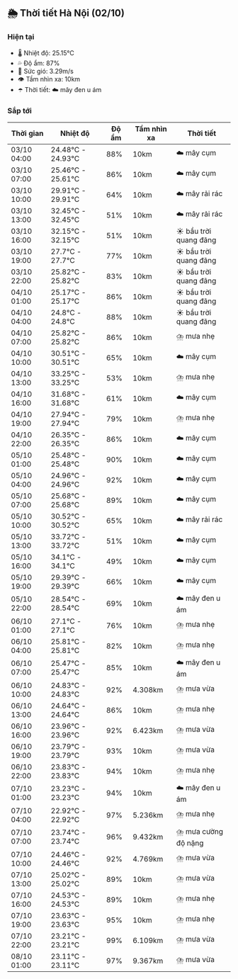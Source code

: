 ## 🌦️ Thời tiết Hà Nội (02/10)

### Hiện tại

- 🌡️ Nhiệt độ: 25.15℃
- 💦 Độ ẩm: 87%
- 💨 Sức gió: 3.29m/s
- 👁️ Tầm nhìn xa: 10km
- ☂️ Thời tiết: ☁️ mây đen u ám

### Sắp tới

| Thời gian | Nhiệt độ | Độ ẩm | Tầm nhìn xa | Thời tiết |
| --- | --- | --- | --- | --- |
| 03/10 04:00 | 24.48℃ - 24.93℃ | 88% | 10km | ☁️ mây cụm |
| 03/10 07:00 | 25.46℃ - 25.61℃ | 86% | 10km | ☁️ mây cụm |
| 03/10 10:00 | 29.91℃ - 29.91℃ | 64% | 10km | ☁️ mây rải rác |
| 03/10 13:00 | 32.45℃ - 32.45℃ | 51% | 10km | ☁️ mây rải rác |
| 03/10 16:00 | 32.15℃ - 32.15℃ | 51% | 10km | ☀️ bầu trời quang đãng |
| 03/10 19:00 | 27.7℃ - 27.7℃ | 77% | 10km | ☀️ bầu trời quang đãng |
| 03/10 22:00 | 25.82℃ - 25.82℃ | 83% | 10km | ☀️ bầu trời quang đãng |
| 04/10 01:00 | 25.17℃ - 25.17℃ | 86% | 10km | ☀️ bầu trời quang đãng |
| 04/10 04:00 | 24.8℃ - 24.8℃ | 88% | 10km | ☀️ bầu trời quang đãng |
| 04/10 07:00 | 25.82℃ - 25.82℃ | 86% | 10km | ⛈️ mưa nhẹ |
| 04/10 10:00 | 30.51℃ - 30.51℃ | 65% | 10km | ☁️ mây cụm |
| 04/10 13:00 | 33.25℃ - 33.25℃ | 53% | 10km | ⛈️ mưa nhẹ |
| 04/10 16:00 | 31.68℃ - 31.68℃ | 61% | 10km | ☁️ mây cụm |
| 04/10 19:00 | 27.94℃ - 27.94℃ | 79% | 10km | ⛈️ mưa nhẹ |
| 04/10 22:00 | 26.35℃ - 26.35℃ | 86% | 10km | ☁️ mây cụm |
| 05/10 01:00 | 25.48℃ - 25.48℃ | 90% | 10km | ☁️ mây cụm |
| 05/10 04:00 | 24.96℃ - 24.96℃ | 92% | 10km | ☁️ mây cụm |
| 05/10 07:00 | 25.68℃ - 25.68℃ | 89% | 10km | ☁️ mây cụm |
| 05/10 10:00 | 30.52℃ - 30.52℃ | 65% | 10km | ☁️ mây rải rác |
| 05/10 13:00 | 33.72℃ - 33.72℃ | 51% | 10km | ☁️ mây cụm |
| 05/10 16:00 | 34.1℃ - 34.1℃ | 49% | 10km | ☁️ mây cụm |
| 05/10 19:00 | 29.39℃ - 29.39℃ | 66% | 10km | ☁️ mây cụm |
| 05/10 22:00 | 28.54℃ - 28.54℃ | 69% | 10km | ☁️ mây đen u ám |
| 06/10 01:00 | 27.1℃ - 27.1℃ | 76% | 10km | ⛈️ mưa nhẹ |
| 06/10 04:00 | 25.81℃ - 25.81℃ | 82% | 10km | ⛈️ mưa nhẹ |
| 06/10 07:00 | 25.47℃ - 25.47℃ | 85% | 10km | ☁️ mây đen u ám |
| 06/10 10:00 | 24.83℃ - 24.83℃ | 92% | 4.308km | ⛈️ mưa vừa |
| 06/10 13:00 | 24.64℃ - 24.64℃ | 86% | 10km | ⛈️ mưa nhẹ |
| 06/10 16:00 | 23.96℃ - 23.96℃ | 92% | 6.423km | ⛈️ mưa vừa |
| 06/10 19:00 | 23.79℃ - 23.79℃ | 93% | 10km | ⛈️ mưa vừa |
| 06/10 22:00 | 23.83℃ - 23.83℃ | 94% | 10km | ⛈️ mưa nhẹ |
| 07/10 01:00 | 23.23℃ - 23.23℃ | 94% | 10km | ☁️ mây đen u ám |
| 07/10 04:00 | 22.92℃ - 22.92℃ | 97% | 5.236km | ⛈️ mưa nhẹ |
| 07/10 07:00 | 23.74℃ - 23.74℃ | 96% | 9.432km | ⛈️ mưa cường độ nặng |
| 07/10 10:00 | 24.46℃ - 24.46℃ | 92% | 4.769km | ⛈️ mưa vừa |
| 07/10 13:00 | 25.02℃ - 25.02℃ | 89% | 10km | ⛈️ mưa vừa |
| 07/10 16:00 | 24.53℃ - 24.53℃ | 89% | 10km | ⛈️ mưa nhẹ |
| 07/10 19:00 | 23.63℃ - 23.63℃ | 95% | 10km | ⛈️ mưa nhẹ |
| 07/10 22:00 | 23.21℃ - 23.21℃ | 99% | 6.109km | ⛈️ mưa vừa |
| 08/10 01:00 | 23.11℃ - 23.11℃ | 97% | 9.367km | ⛈️ mưa vừa |
